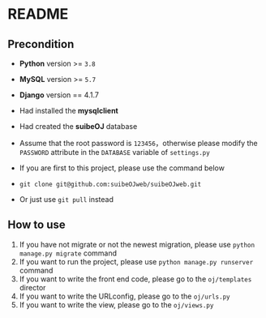 # README





## Precondition



- **Python** version >= `3.8`

- **MySQL** version >= `5.7`

- **Django** version == 4.1.7

- Had installed the **mysqlclient**

- Had created the **suibeOJ** database

- Assume that the root password is `123456`，otherwise please modify the `PASSWORD` attribute in the `DATABASE` variable of `settings.py`

- If you are first to this project, please use the command below

- ``` shell
  git clone git@github.com:suibeOJweb/suibeOJweb.git
  ```

- Or just use `git pull` instead





## How to use



1. If you have not migrate or not the newest migration, please use `python manage.py migrate` command
2. If you want to run the project, please use `python manage.py runserver` command
3. If you want to write the front end code, please go to the `oj/templates` director
4. If you want to write the URLconfig, please go to the `oj/urls.py`
5. If you want to write the view, please go to the `oj/views.py`